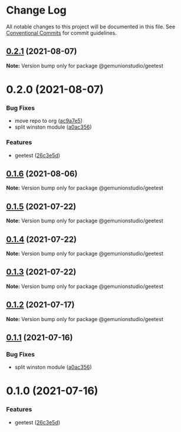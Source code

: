 # Change Log

All notable changes to this project will be documented in this file.
See [Conventional Commits](https://conventionalcommits.org) for commit guidelines.

## [0.2.1](https://github.com/gemunionstudio/common-packages/compare/@gemunionstudio/geetest@0.2.0...@gemunionstudio/geetest@0.2.1) (2021-08-07)

**Note:** Version bump only for package @gemunionstudio/geetest





# 0.2.0 (2021-08-07)


### Bug Fixes

* move repo to org ([ac9a7e5](https://github.com/gemunionstudio/common-packages/commit/ac9a7e51e47bf69ef30b19abbc67274405c13200))
* split winston module ([a0ac356](https://github.com/gemunionstudio/common-packages/commit/a0ac356466cfa4ad8e9ff404c61d712131e5035e))


### Features

* geetest ([26c3e5d](https://github.com/gemunionstudio/common-packages/commit/26c3e5dcfcb9ca8f5f508290f486a09262dff64c))





## [0.1.6](https://github.com/gemunionstudio/common-packages/compare/@gemunionstudio/geetest@0.1.5...@gemunionstudio/geetest@0.1.6) (2021-08-06)

**Note:** Version bump only for package @gemunionstudio/geetest





## [0.1.5](https://github.com/gemunionstudio/common-packages/compare/@gemunionstudio/geetest@0.1.4...@gemunionstudio/geetest@0.1.5) (2021-07-22)

**Note:** Version bump only for package @gemunionstudio/geetest





## [0.1.4](https://github.com/gemunionstudio/common-packages/compare/@gemunionstudio/geetest@0.1.3...@gemunionstudio/geetest@0.1.4) (2021-07-22)

**Note:** Version bump only for package @gemunionstudio/geetest





## [0.1.3](https://github.com/gemunionstudio/common-packages/compare/@gemunionstudio/geetest@0.1.2...@gemunionstudio/geetest@0.1.3) (2021-07-22)

**Note:** Version bump only for package @gemunionstudio/geetest





## [0.1.2](https://github.com/gemunionstudio/common-packages/compare/@gemunionstudio/geetest@0.1.1...@gemunionstudio/geetest@0.1.2) (2021-07-17)

**Note:** Version bump only for package @gemunionstudio/geetest





## [0.1.1](https://github.com/gemunionstudio/common-packages/compare/@gemunionstudio/geetest@0.1.0...@gemunionstudio/geetest@0.1.1) (2021-07-16)


### Bug Fixes

* split winston module ([a0ac356](https://github.com/gemunionstudio/common-packages/commit/a0ac356466cfa4ad8e9ff404c61d712131e5035e))





# 0.1.0 (2021-07-16)


### Features

* geetest ([26c3e5d](https://github.com/gemunionstudio/common-packages/commit/26c3e5dcfcb9ca8f5f508290f486a09262dff64c))
